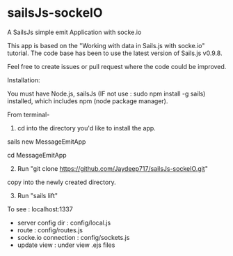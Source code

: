 sailsJs-sockeIO
===============
A SailsJs simple emit Application with socke.io

This app is based on the "Working with data in Sails.js with socke.io" tutorial. The code base has been to use the latest version of Sails.js v0.9.8.

Feel free to create issues or pull request where the code could be improved.

Installation:

You must have Node.js, sailsJs (IF not use : sudo npm install -g sails) installed, which includes npm (node package manager).

From terminal-

1. cd into the directory you'd like to install the app.

sails new MessageEmitApp

cd MessageEmitApp

2. Run "git clone https://github.com/Jaydeep717/sailsJs-sockeIO.git"

copy into the newly created directory.

3. Run "sails lift"

To see : localhost:1337

* server config dir : config/local.js
* route : config/routes.js
* socke.io connection : config/sockets.js 
* update view : under view .ejs files
